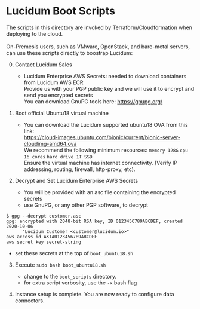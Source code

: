 # Lucidum Boot Scripts

The scripts in this directory are invoked by Terraform/Cloudformation when deploying to the cloud.\
\
On-Premesis users, such as VMware, OpenStack, and bare-metal servers, can use these scripts directly to boostrap Lucidum:

0. Contact Lucidum Sales
   - Lucidum Enterprise AWS Secrets: needed to download containers from Lucidum AWS ECR\
   Provide us with your PGP public key and we will use it to encrypt and send you encrypted secrets\
   You can download GnuPG tools here: https://gnupg.org/

1. Boot official Ubuntu18 virtual machine
   - You can download the Lucidum supported ubuntu18 OVA from this link:\
   https://cloud-images.ubuntu.com/bionic/current/bionic-server-cloudimg-amd64.ova \
   We recommend the following minimum resources: `memory 128G` `cpu 16 cores` `hard drive 1T SSD`\
   Ensure the virtual machine has internet connectivity. (Verify IP addressing, routing, firewall, http-proxy, etc).

2. Decrypt and Set Lucidum Enterprise AWS Secrets
   - You will be provided with an asc file containing the encrypted secrets
   - use GnuPG, or any other PGP software, to decrypt
```shell
$ gpg --decrypt customer.asc 
gpg: encrypted with 2048-bit RSA key, ID 0123456789ABCDEF, created 2020-10-06
      "Lucidum Customer <customer@lucidum.io>"
aws access id AKIA0123456789ABCDEF
aws secret key secret-string
```
  - set these secrets at the top of `boot_ubuntu18.sh`

3. Execute `sudo bash boot_ubuntu18.sh`
   - change to the `boot_scripts` directory.
   - for extra script verbosity, use the `-x` bash flag

4. Instance setup is complete. You are now ready to configure data connectors.
